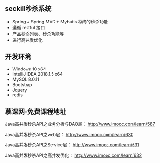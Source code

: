 ## seckill秒杀系统
* Spring + Spring MVC + Mybatis 构成的秒杀功能
* 遵循 restful 接口
* 产品秒杀列表、秒杀功能等
* 进行高并发优化

## 开发环境
* Windows 10 x64
* IntelliJ IDEA 2018.1.5 x64
* MySQL 8.0.11
* Bootstrap
* Jquery
* redis

## 慕课网-免费课程地址

Java高并发秒杀API之业务分析与DAO层： http://www.imooc.com/learn/587
 
Java高并发秒杀API之web层： http://www.imooc.com/learn/630

Java高并发秒杀API之Service层： http://www.imooc.com/learn/631

Java高并发秒杀API之高并发优化： http://www.imooc.com/learn/632
